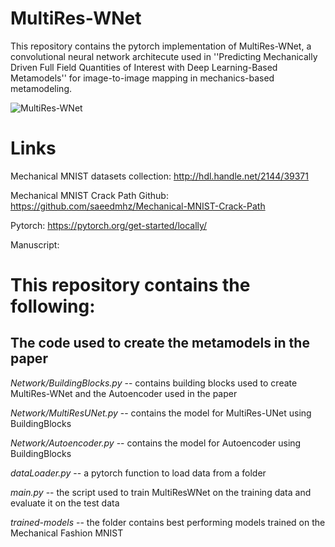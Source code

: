 # MultiRes-WNet

This repository contains the pytorch implementation of MultiRes-WNet, a convolutional neural network architecute used in ''Predicting Mechanically Driven Full Field Quantities of Interest with Deep Learning-Based Metamodels'' for image-to-image mapping in mechanics-based metamodeling.

![MultiRes-WNet](https://user-images.githubusercontent.com/54042195/127224632-7df3a99d-4408-42a7-a824-d97799ae0492.png)

# Links

Mechanical MNIST datasets collection: http://hdl.handle.net/2144/39371

Mechanical MNIST Crack Path Github: https://github.com/saeedmhz/Mechanical-MNIST-Crack-Path

Pytorch: https://pytorch.org/get-started/locally/

Manuscript: 

# This repository contains the following:

## The code used to create the metamodels in the paper

*Network/BuildingBlocks.py* -- contains building blocks used to create MultiRes-WNet and the Autoencoder used in the paper

*Network/MultiResUNet.py* -- contains the model for MultiRes-UNet using BuildingBlocks

*Network/Autoencoder.py* -- contains the model for Autoencoder using BuildingBlocks

*dataLoader.py* -- a pytorch function to load data from a folder

*main.py* -- the script used to train MultiResWNet on the training data and evaluate it on the test data

*trained-models* -- the folder contains best performing models trained on the Mechanical Fashion MNIST
